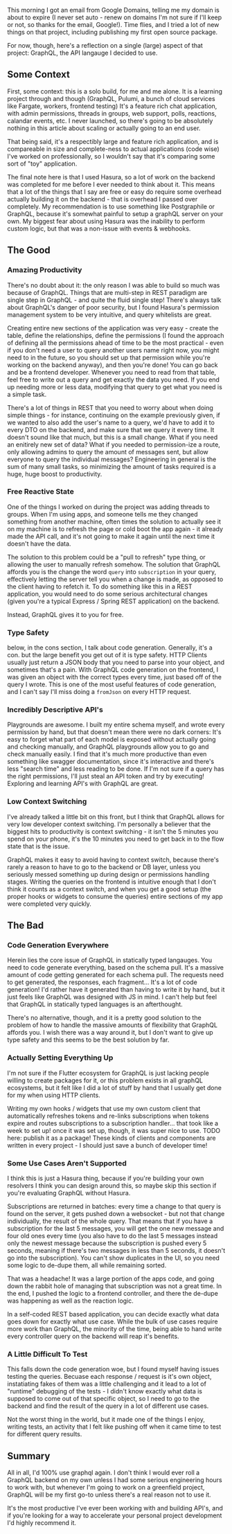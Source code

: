 This morning I got an email from Google Domains, telling me my domain is about to expire (I never set auto - renew on domains I'm not sure if I'll keep or not, so thanks for the email, Google!). Time flies, and I tried a lot of new things on that project, including publishing my first open source package. 

For now, though, here's a reflection on a single (large) aspect of that project: GraphQL, the API langauge I decided to use.

## Some Context

First, some context: this is a solo build, for me and me alone. It is a learning project through and though (GraphQL, Pulumi, a bunch of cloud services like Fargate, workers, frontend testing) It's a feature rich chat application, with admin permissions, threads in groups, web support, polls, reactions, calandar events, etc. I never launched, so there's going to be absolutely nothing in this article about scaling or actually going to an end user.

That being said, it's a respectibly large and feature rich application, and is compareable in size and complete-ness to actual applications (code wise) I've worked on professionally, so I wouldn't say that it's comparing some sort of "toy" application.

The final note here is that I used Hasura, so a lot of work on the backend was completed for me before I ever needed to think about it. This means that a lot of the things that I say are free or easy do require some overhead actually building it on the backend - that is overhead I passed over completely. My recommendation is to use something like Postgraphile or GraphQL, because it's somewhat painful to setup a graphQL server on your own. My biggest fear about using Hasura was the inability to perform custom logic, but that was a non-issue with events & webhooks.

## The Good 

### Amazing Productivity

There's no doubt about it: the only reason I was able to build so much was because of GraphQL. Things that are multi-step in REST paradigm are single step in GraphQL - and quite the fluid single step! There's always talk about GraphQL's danger of poor security, but I found Hasura's permission management system to be very intuitive, and query whitelists are great. 

Creating entire new sections of the application was very easy - create the table, define the relationships, define the permissions (I found the approach of defining all the permissions ahead of time to be the most practical - even if you don't need a user to query another users name right now, you might need to in the future, so you should set up that permission while you're working on the backend anyway), and then you're done! You can go back and be a frontend developer. Whenever you need to read from that table, feel free to write out a query and get exactly the data you need. If you end up needing more or less data, modifying that query to get what you need is a simple task.

There's a lot of things in REST that you need to worry about when doing simple things - for instance, continuing on the example previously given, if we wanted to also add the user's name to a query, we'd have to add it to every DTO on the backend, and make sure that we query it every time. It doesn't sound like that much, but this is a small change. What if you need an enitirely new set of data? What if you needed to permission-ize a route, only allowing admins to query the amount of messages sent, but allow everyone to query the individual messages? Engineering in general is the sum of many small tasks, so minimizing the amount of tasks required is a huge, huge boost to productivity.

### Free Reactive State

One of the things I worked on during the project was adding threads to groups. When I'm using apps, and someone tells me they changed something from another machine, often times the solution to actually see it on my machine is to refresh the page or cold boot the app again - it already made the API call, and it's not going to make it again until the next time it doesn't have the data.

The solution to this problem could be a "pull to refresh" type thing, or allowing the user to manually refresh somehow. The solution that GraphQL affords you is the change the word `query` into `subscription` in your query, effectively letting the server tell you when a change is made, as opposed to the client having to refetch it. To do something like this in a REST application, you would need to do some serious architectural changes (given you're a typical Express / Spring REST application) on the backend.

Instead, GraphQL gives it to you for free.

### Type Safety

below, in the cons section, I talk about code generation. Generally, it's a con. but the large benefit you get out of it is type safety. HTTP Clients usually just return a JSON body that you need to parse into your object, and sometimes that's a pain. With GraphQL code generation on the frontend, I was given an object with the correct types every time, just based off of the query I wrote. This is one of the most useful features of code generation, and I can't say I'll miss doing a `fromJson` on every HTTP request.

### Incredibly Descriptive API's

Playgrounds are awesome. I built my entire schema myself, and wrote every permission by hand, but that doesn't mean there were no dark corners: It's easy to forget what part of each model is exposed without actually going and checking manually, and GraphQL playgrounds allow you to go and check manually easily. I find that it's much more productive than even something like swagger documentation, since it's interactive and there's less "search time" and less reading to be done. If I'm not sure if a query has the right permissions, I'll just steal an API token and try by executing! Exploring and learning API's with GraphQL are great.


### Low Context Switching

I've already talked a little bit on this front, but I think that GraphQL allows for very low developer context switching. I'm personally a believer that the biggest hits to productivity is context switching - it isn't the 5 minutes you spend on your phone, it's the 10 minutes you need to get back in to the flow state that is the issue.

GraphQL makes it easy to avoid having to context switch, because there's rarely a reason to have to go to the backend or DB layer, unless you seriously messed something up during design or permissions handling stages. Writing the queries on the frontend is intuitive enough that I don't think it counts as a context switch, and when you get a good setup (the proper hooks or widgets to consume the queries) entire sections of my app were completed very quickly.

## The Bad

### Code Generation Everywhere

Herein lies the core issue of GraphQL in statically typed langauges. You need to code generate everything, based on the schema pull. It's a massive amount of code getting generated for each schema pull. The requests need to get generated, the responses, each fragment... It's a lot of code generation! I'd rather have it generated than having to write it by hand, but it just feels like GraphQL was designed with JS in mind. I can't help but feel that GraphQL in statically typed languages is an afterthought.

There's no alternative, though, and it is a pretty good solution to the problem of how to handle the massive amounts of flexibility that GraphQL affords you. I wish there was a way around it, but I don't want to give up type safety and this seems to be the best solution by far.

### Actually Setting Everything Up

I'm not sure if the Flutter ecosystem for GraphQL is just lacking people willing to create packages for it, or this problem exists in all graphQL ecosystems, but it felt like I did a lot of stuff by hand that I usually get done for my when using HTTP clients.

Writing my own hooks / widgets that use my own custom client that automatically refreshes tokens and re-links subscriptions when tokens expire and routes subscriptions to a subscription handler... that took like a week to set up! once it was set up, though, it was super nice to use. TODO here: publish it as a package! These kinds of clients and components are written in every project - I should just save a bunch of developer time!

### Some Use Cases Aren't Supported

I think this is just a Hasura thing, because if you're building your own resolvers I think you can design around this, so maybe skip this section if you're evaluating GraphQL without Hasura.

Subscriptions are returned in batches: every time a change to that query is found on the server, it gets pushed down a websocket - but not that change individually, the result of the whole query. That means that if you have a subscription for the last 5 messages, you will get the one new message and four old ones every time (you also have to do the last 5 messages instead only the newest message because the subscription is pushed every 5 seconds, meaning if there's two messages in less than 5 seconds, it doesn't go into the subscription). You can't show duplicates in the UI, so you need some logic to de-dupe them, all while remaining sorted.

That was a headache! It was a large portion of the apps code, and going down the rabbit hole of managing that subscription was not a great time. In the end, I pushed the logic to a frontend controller, and there the de-dupe was happening as well as the reaction logic. 

In a self-coded REST based application, you can decide exactly what data goes down for exactly what use case. While the bulk of use cases require more work than GraphQL, the minority of the time, being able to hand write every controller query on the backend will reap it's benefits.

### A Little Difficult To Test

This falls down the code generation woe, but I found myself having issues testing the queries. Becuase each response / request is it's own object, instatiating fakes of them was a little challenging and it lead to a lot of "runtime" debugging of the tests - I didn't know exactly what data is supposed to come out of that specific object, so I need to go to the backend and find the result of the query in a lot of different use cases. 

Not the worst thing in the world, but it made one of the things I enjoy, writing tests, an activity that I felt like pushing off when it came time to test for different query results.

## Summary

All in all, I'd 100% use graphql again. I don't think I would ever roll a GraphQL backend on my own unless I had some serious engineering hours to work with, but whenever I'm going to work on a greenfield project, GraphQL will be my first go-to unless there's a real reason not to use it.

It's the most productive I've ever been working with and building API's, and if you're looking for a way to accelerate your personal project development I'd highly recommend it.